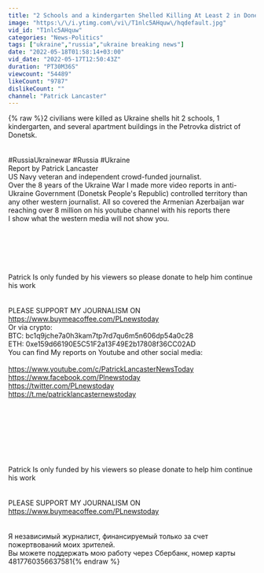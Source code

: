 ```yaml
---
title: "2 Schools and a kindergarten Shelled Killing At Least 2 in Donetsk"
image: "https:\/\/i.ytimg.com\/vi\/T1nlc5AHquw\/hqdefault.jpg"
vid_id: "T1nlc5AHquw"
categories: "News-Politics"
tags: ["ukraine","russia","ukraine breaking news"]
date: "2022-05-18T01:58:14+03:00"
vid_date: "2022-05-17T12:50:43Z"
duration: "PT30M36S"
viewcount: "54489"
likeCount: "9787"
dislikeCount: ""
channel: "Patrick Lancaster"
---
```

{% raw %}2 civilians were killed as Ukraine shells hit 2 schools, 1 kindergarten, and several apartment buildings in the Petrovka district of Donetsk.<br /><br /><br />#RussiaUkrainewar #Russia #Ukraine<br />Report by Patrick Lancaster <br />US Navy veteran and independent crowd-funded journalist. <br />Over the 8 years of the Ukraine War I made more video reports in anti-Ukraine Government (Donetsk People's Republic) controlled territory than any other western journalist.  All so covered the Armenian Azerbaijan war reaching over 8 million on his youtube channel with his reports there<br />I show what the western media will not show you. <br /><br /><br /><br /><br /><br /><br />Patrick Is only funded by his viewers so please donate to help him continue his work<br /><br /><br />PLEASE SUPPORT MY JOURNALISM ON <a rel="nofollow" target="blank" href="https://www.buymeacoffee.com/PLnewstoday">https://www.buymeacoffee.com/PLnewstoday</a><br />Or via crypto:<br />BTC: bc1q9jche7a0h3kam7tp7rd7qu6m5n606dp54a0c28<br />ETH: 0xe159d66190E5C51F2a13F49E2b17808f36CC02AD<br />You can find My reports on Youtube and other social media:<br /><br /><a rel="nofollow" target="blank" href="https://www.youtube.com/c/PatrickLancasterNewsToday">https://www.youtube.com/c/PatrickLancasterNewsToday</a><br /><a rel="nofollow" target="blank" href="https://www.facebook.com/Plnewstoday">https://www.facebook.com/Plnewstoday</a><br /><a rel="nofollow" target="blank" href="https://twitter.com/PLnewstoday">https://twitter.com/PLnewstoday</a><br /><a rel="nofollow" target="blank" href="https://t.me/patricklancasternewstoday">https://t.me/patricklancasternewstoday</a><br /><br /><br /><br /><br /><br /><br /><br /><br />Patrick Is only funded by his viewers so please donate to help him continue his work<br /><br /><br />PLEASE SUPPORT MY JOURNALISM ON <a rel="nofollow" target="blank" href="https://www.buymeacoffee.com/PLnewstoday">https://www.buymeacoffee.com/PLnewstoday</a><br /><br /><br />Я независимый журналист, финансируемый только за счет пожертвований моих зрителей.<br />Вы можете поддержать мою работу через Сбербанк, номер карты 4817760356637581{% endraw %}
